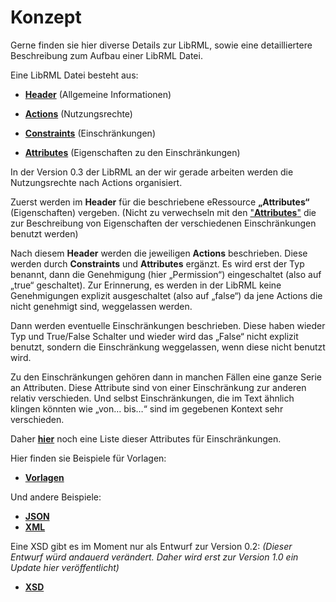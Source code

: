 # Konzept


Gerne finden sie hier diverse Details zur LibRML, sowie eine detailliertere Beschreibung zum Aufbau einer LibRML Datei. 

Eine LibRML Datei besteht aus:

- [**Header**](header.markdown) (Allgemeine Informationen)

- [**Actions**](actions.markdown) (Nutzungsrechte)

- [**Constraints**](constraints.markdown) (Einschränkungen)

- [**Attributes**](attributes.markdown) (Eigenschaften zu den Einschränkungen)


In der Version 0.3 der LibRML an der wir gerade arbeiten werden die Nutzungsrechte nach Actions organisiert.


Zuerst werden im **Header** für die beschriebene eRessource **„Attributes“** (Eigenschaften) vergeben. (Nicht zu verwechseln mit den ["**Attributes**"](attributes.markdown) die zur Beschreibung von Eigenschaften der verschiedenen Einschränkungen benutzt werden)

Nach diesem **Header** werden die jeweiligen **Actions** beschrieben. Diese werden durch **Constraints** und **Attributes** ergänzt. Es wird erst der Typ benannt, dann die Genehmigung (hier „Permission“) eingeschaltet (also auf „true“ geschaltet). Zur Erinnerung, es werden in der LibRML keine Genehmigungen explizit ausgeschaltet (also auf „false“) da jene Actions die nicht genehmigt sind, weggelassen werden.

Dann werden eventuelle Einschränkungen beschrieben. Diese haben wieder Typ und True/False Schalter und wieder wird das „False“ nicht explizit benutzt, sondern die Einschränkung weggelassen, wenn diese nicht benutzt wird.

Zu den Einschränkungen gehören dann in manchen Fällen eine ganze Serie an Attributen. Diese Attribute sind von einer Einschränkung zur anderen relativ verschieden. Und selbst Einschränkungen, die im Text ähnlich klingen könnten wie „von… bis…“ sind im gegebenen Kontext sehr verschieden.

Daher [**hier**](attributes.markdown) noch eine Liste dieser Attributes für Einschränkungen.

Hier finden sie Beispiele für Vorlagen: 

- [**Vorlagen**](../tmpl/beispiele.markdown)

Und andere Beispiele: 
- [**JSON**](json.markdown)
- [**XML**](xmlbeispiel.markdown)

Eine XSD gibt es im Moment nur als Entwurf zur Version 0.2: 
*(Dieser Entwurf würd andauerd verändert. Daher wird erst zur Version 1.0 ein Update hier veröffentlicht)*

- [**XSD**](xsdschema.markdown)
